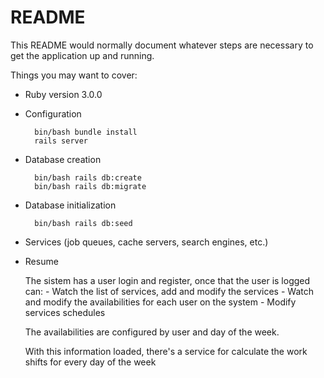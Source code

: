 # README

This README would normally document whatever steps are necessary to get the
application up and running.

Things you may want to cover:

* Ruby version
    3.0.0

* Configuration

        bin/bash bundle install
        rails server

* Database creation

        bin/bash rails db:create
        bin/bash rails db:migrate

* Database initialization
    
        bin/bash rails db:seed

* Services (job queues, cache servers, search engines, etc.)

* Resume

    The sistem has a user login and register, once that the user is logged can:
        - Watch the list of services, add and modify the services
        - Watch and modify the availabilities for each user on the system
        - Modify services schedules
    
    The availabilities are configured by user and day of the week.

    With this information loaded, there's a service for calculate the work shifts for every day of the week
